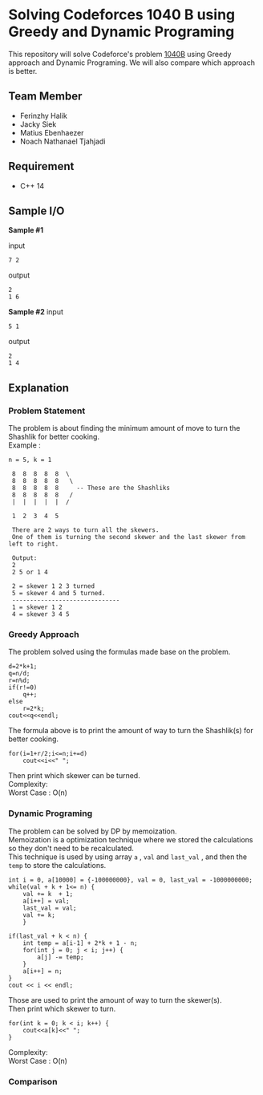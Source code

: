 # Solving Codeforces 1040 B using Greedy and Dynamic Programing

This repository will solve Codeforce's problem [1040B](https://codeforces.com/problemset/problem/1040/B) using Greedy approach and Dynamic Programing. We will also compare which approach is better.

## Team Member
- Ferinzhy Halik
- Jacky Siek
- Matius Ebenhaezer
- Noach Nathanael Tjahjadi

## Requirement
- C++ 14

## Sample I/O
**Sample #1**

input
```
7 2
```
output
```
2
1 6
```

**Sample #2**
input
```
5 1
```
output
```
2
1 4
```

## Explanation
### Problem Statement

The problem is about finding the minimum amount of move to turn the Shashlik for better cooking.\
Example :

```
n = 5, k = 1

 8  8  8  8  8  \
 8  8  8  8  8   \
 8  8  8  8  8     -- These are the Shashliks
 8  8  8  8  8   /
 |  |  |  |  |  /

 1  2  3  4  5

 There are 2 ways to turn all the skewers.
 One of them is turning the second skewer and the last skewer from left to right.

 Output: 
 2
 2 5 or 1 4

 2 = skewer 1 2 3 turned
 5 = skewer 4 and 5 turned.
 ------------------------------
 1 = skewer 1 2
 4 = skewer 3 4 5
```	

### Greedy Approach
The problem solved using the formulas made base on the problem.
```
d=2*k+1;
q=n/d;
r=n%d;
if(r!=0)
	q++;
else
	r=2*k;
cout<<q<<endl;
```
The formula above is to print the amount of way to turn the Shashlik(s) for better cooking.

```
for(i=1+r/2;i<=n;i+=d)
	cout<<i<<" ";
```
Then print which skewer can be turned.\
Complexity:\
Worst Case : O(n)

### Dynamic Programing

The problem can be solved by DP by memoization.\
Memoization is a optimization technique where we stored the calculations so they don't need to be recalculated.\
This technique is used by using array `a` , `val` and `last_val` , and then the `temp` to store the calculations.
```
int i = 0, a[10000] = {-100000000}, val = 0, last_val = -1000000000;
while(val + k + 1<= n) {
	val += k  + 1;
	a[i++] = val;
	last_val = val;
	val += k;
	}

if(last_val + k < n) {
	int temp = a[i-1] + 2*k + 1 - n;
	for(int j = 0; j < i; j++) {
		a[j] -= temp;
	}
	a[i++] = n;
}
cout << i << endl;
```
Those are used to print the amount of way to turn the skewer(s).\
Then print which skewer to turn.
```
for(int k = 0; k < i; k++) {
	cout<<a[k]<<" ";
}	
```
Complexity:\
Worst Case : O(n)

### Comparison





